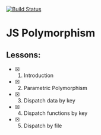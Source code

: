[![Build Status](https://travis-ci.org/mrchepel/backend-polymorphism.svg?branch=master)](https://travis-ci.org/mrchepel/backend-polymorphism)

# JS Polymorphism
## Lessons:
  - [x] 1. Introduction
  - [x] 2. Parametric Polymorphism
  - [x] 3. Dispatch data by key
  - [x] 4. Dispatch functions by key
  - [x] 5. Dispatch by file

